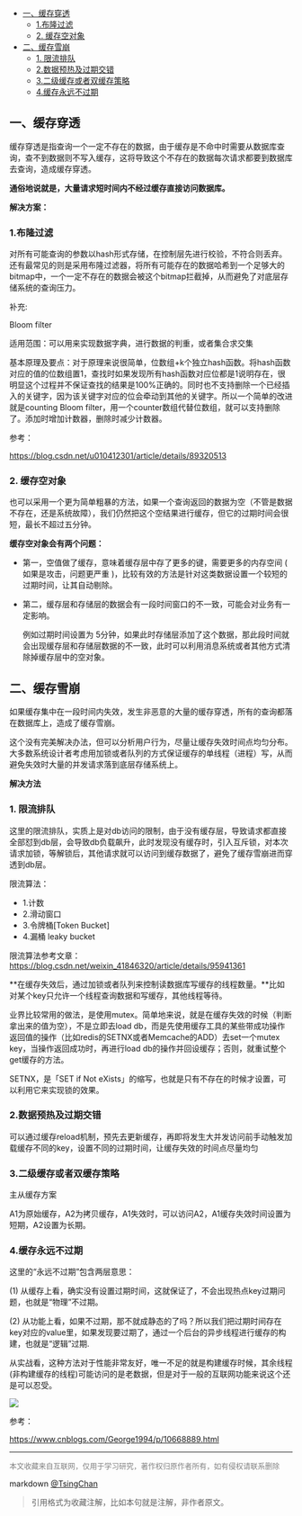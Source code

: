 

<!-- TOC -->

- [一、缓存穿透](#一缓存穿透)
    - [1.布隆过滤](#1布隆过滤)
    - [2. 缓存空对象](#2-缓存空对象)
- [二、缓存雪崩](#二缓存雪崩)
    - [1. 限流排队](#1-限流排队)
    - [2.数据预热及过期交错](#2数据预热及过期交错)
    - [3.二级缓存或者双缓存策略](#3二级缓存或者双缓存策略)
    - [4.缓存永远不过期](#4缓存永远不过期)

<!-- /TOC -->

  
## 一、缓存穿透

缓存穿透是指查询一个一定不存在的数据，由于缓存是不命中时需要从数据库查询，查不到数据则不写入缓存，这将导致这个不存在的数据每次请求都要到数据库去查询，造成缓存穿透。

**通俗地说就是，大量请求短时间内不经过缓存直接访问数据库。**

**解决方案：**

### 1.布隆过滤

对所有可能查询的参数以hash形式存储，在控制层先进行校验，不符合则丢弃。还有最常见的则是采用布隆过滤器，将所有可能存在的数据哈希到一个足够大的bitmap中，一个一定不存在的数据会被这个bitmap拦截掉，从而避免了对底层存储系统的查询压力。

补充:

Bloom filter

适用范围：可以用来实现数据字典，进行数据的判重，或者集合求交集

基本原理及要点：对于原理来说很简单，位数组+k个独立hash函数。将hash函数对应的值的位数组置1，查找时如果发现所有hash函数对应位都是1说明存在，很明显这个过程并不保证查找的结果是100%正确的。同时也不支持删除一个已经插入的关键字，因为该关键字对应的位会牵动到其他的关键字。所以一个简单的改进就是counting Bloom filter，用一个counter数组代替位数组，就可以支持删除了。添加时增加计数器，删除时减少计数器。

参考：

https://blog.csdn.net/u010412301/article/details/89320513

### 2. 缓存空对象

也可以采用一个更为简单粗暴的方法，如果一个查询返回的数据为空（不管是数据不存在，还是系统故障），我们仍然把这个空结果进行缓存，但它的过期时间会很短，最长不超过五分钟。

**缓存空对象会有两个问题：**

- 第一，空值做了缓存，意味着缓存层中存了更多的键，需要更多的内存空间 ( 如果是攻击，问题更严重 )，比较有效的方法是针对这类数据设置一个较短的过期时间，让其自动剔除。

- 第二，缓存层和存储层的数据会有一段时间窗口的不一致，可能会对业务有一定影响。

    例如过期时间设置为 5分钟，如果此时存储层添加了这个数据，那此段时间就会出现缓存层和存储层数据的不一致，此时可以利用消息系统或者其他方式清除掉缓存层中的空对象。

## 二、缓存雪崩

如果缓存集中在一段时间内失效，发生非恶意的大量的缓存穿透，所有的查询都落在数据库上，造成了缓存雪崩。

这个没有完美解决办法，但可以分析用户行为，尽量让缓存失效时间点均匀分布。大多数系统设计者考虑用加锁或者队列的方式保证缓存的单线程（进程）写，从而避免失效时大量的并发请求落到底层存储系统上。

**解决方法**

### 1. 限流排队

这里的限流排队，实质上是对db访问的限制，由于没有缓存层，导致请求都直接全部怼到db层，会导致db负载飙升，此时发现没有缓存时，引入互斥锁，对本次请求加锁，等解锁后，其他请求就可以访问到缓存数据了，避免了缓存雪崩进而穿透到db层。

限流算法：
- 1.计数 
- 2.滑动窗口 
- 3.令牌桶[Token Bucket]
- 4.漏桶 leaky bucket

限流算法参考文章：https://blog.csdn.net/weixin_41846320/article/details/95941361

**在缓存失效后，通过加锁或者队列来控制读数据库写缓存的线程数量。**比如对某个key只允许一个线程查询数据和写缓存，其他线程等待。

业界比较常用的做法，是使用mutex。简单地来说，就是在缓存失效的时候（判断拿出来的值为空），不是立即去load db，而是先使用缓存工具的某些带成功操作返回值的操作（比如redis的SETNX或者Memcache的ADD）去set一个mutex key，当操作返回成功时，再进行load db的操作并回设缓存；否则，就重试整个get缓存的方法。

SETNX，是「SET if Not eXists」的缩写，也就是只有不存在的时候才设置，可以利用它来实现锁的效果。

### 2.数据预热及过期交错

可以通过缓存reload机制，预先去更新缓存，再即将发生大并发访问前手动触发加载缓存不同的key，设置不同的过期时间，让缓存失效的时间点尽量均匀

### 3.二级缓存或者双缓存策略

主从缓存方案

A1为原始缓存，A2为拷贝缓存，A1失效时，可以访问A2，A1缓存失效时间设置为短期，A2设置为长期。

### 4.缓存永远不过期

这里的“永远不过期”包含两层意思：

(1) 从缓存上看，确实没有设置过期时间，这就保证了，不会出现热点key过期问题，也就是“物理”不过期。

(2) 从功能上看，如果不过期，那不就成静态的了吗？所以我们把过期时间存在key对应的value里，如果发现要过期了，通过一个后台的异步线程进行缓存的构建，也就是“逻辑”过期.

从实战看，这种方法对于性能非常友好，唯一不足的就是构建缓存时候，其余线程(非构建缓存的线程)可能访问的是老数据，但是对于一般的互联网功能来说这个还是可以忍受。

![](https://img-blog.csdn.net/20170714234315312?watermark/2/text/aHR0cDovL2Jsb2cuY3Nkbi5uZXQvcXFfMTY2ODExNjk=/font/5a6L5L2T/fontsize/400/fill/I0JBQkFCMA==/dissolve/70/gravity/Center)

参考：

https://www.cnblogs.com/George1994/p/10668889.html

----
<font size=2 color='grey'>本文收藏来自互联网，仅用于学习研究，著作权归原作者所有，如有侵权请联系删除</font>

markdown [@TsingChan](http://www.9ong.com/) 

> 引用格式为收藏注解，比如本句就是注解，非作者原文。
